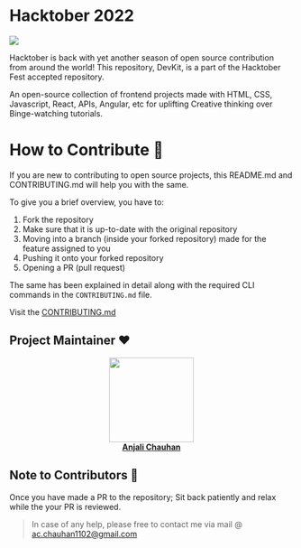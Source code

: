 # Hacktober 2022

![](/hacktober2022.png)

Hacktober is back with yet another season of open source contribution from around the world!
This repository, DevKit, is a part of the Hacktober Fest accepted repository.  

An open-source collection of frontend projects made with HTML, CSS, Javascript, React, APIs, Angular, etc for uplifting Creative thinking over Binge-watching tutorials.

# How to Contribute 🥳

If you are new to contributing to open source projects, this README.md and CONTRIBUTING.md will help you with the same.         

To give you a brief overview, you have to:  
1. Fork the repository
2. Make sure that it is up-to-date with the original repository
3. Moving into a branch (inside your forked repository) made for the feature assigned to you
4. Pushing it onto your forked repository
5. Opening a PR (pull request)

The same has been explained in detail along with the required CLI commands in the `CONTRIBUTING.md` file.

Visit the [CONTRIBUTING.md](https://github.com/anjali1102/Hacktober2022/blob/master/CONTRIBUTING.md)



## Project Maintainer ❤
<center>
    <a href="https://github.com/anjali1102">
        <img src="https://pbs.twimg.com/profile_images/1512359113472483331/s91EWJGj_400x400.jpg" width=150px height=150px />
    </a>
    <br/>

<a href = "https://www.linkedin.com/in/anjali1102/"> 
    <strong>
        Anjali Chauhan
    </strong>
</a>
</center>

## Note to Contributors 🙂
Once you have made a PR to the repository; Sit back patiently and relax while the your PR is reviewed.      
> In case of any help, please free to contact me via mail @ ac.chauhan1102@gmail.com
